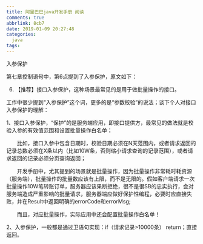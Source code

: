 ```yaml
---
title: 阿里巴巴java开发手册 阅读
comments: true
abbrlink: 8cb7
date: 2019-01-09 20:27:48
categories:
  java
tags:
---
```


入参保护

<!-- more -->

第七章控制语句中，第6点提到了入参保护，原文如下：

6. 【推荐】接口入参保护，这种场景最常见的是用于做批量操作的接口。



工作中很少提到“入参保护”这个词，更多的是“参数校验”的说法；谈下个人对接口入参保护的理解：



1、接口入参保护，“保护”的是服务端应用，即接口提供方，最常见的做法就是校验入参的有效值范围和设置批量操作白名单；

　　比如，接口入参中包含日期时，校验日期必须在N天范围内，或者请求返回的记录总数必须在X条以内（比如10W条，否则缩小请求查询的记录范围），或者请求返回的记录必须分页查询返回；

　　开发手册中，尤其提到的场景就是批量操作，因为批量操作非常耗时耗资源（服务端），批量操作的批量数应该有上限，而不是无限的。假如客户端请求一次批量操作10W笔转账订单，服务器应该果断拒绝，很不是很SB的忠实执行，会对服务端造成严重影响的批量请求，服务器端应做好保护性编程，必要时应直接失败，并在Result中返回明确的errorCode和errorMsg;

　　而且，对应批量操作，实际应用中还会配置批量操作白名单！

2、入参保护，一般都是通过卫语句实现：if（请求记录>10000条） return；直接返回。
